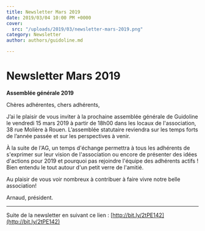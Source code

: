 ```yaml
---
title: Newsletter Mars 2019
date: 2019/03/04 10:00 PM +0000
cover:
  src: "/uploads/2019/03/newsletter-mars-2019.png"
category: Newsletter
author: authors/guidoline.md

---
```

# Newsletter Mars 2019
**Assemblée générale 2019**

Chères adhérentes, chers adhérents,

J’ai le plaisir de vous inviter à la prochaine assemblée générale de Guidoline le vendredi 15 mars 2019 à partir de 18h00 dans les locaux de l'association, 38 rue Molière à Rouen. L’assemblée statutaire reviendra sur les temps forts de l’année passée et sur les perspectives à venir.

À la suite de l'AG, un temps d'échange permettra à tous les adhérents de s'exprimer sur leur vision de l'association ou encore de présenter des idées d'actions pour 2019 et pourquoi pas rejoindre l'équipe des adhérents actifs ! Bien entendu le tout autour d'un petit verre de l'amitié.

Au plaisir de vous voir nombreux à contribuer à faire vivre notre belle association!

Arnaud, président.

---

Suite de la newsletter en suivant ce lien : [http://bit.ly/2tPE142](http://bit.ly/2tPE142)